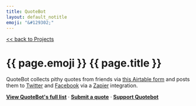 ```yaml
---
title: QuoteBot
layout: default_notitle
emoji: "&#129302;"
---
```


[<< back to Projects](/projects)
<h1>{{ page.emoji }} {{ page.title }}</h1>

QuoteBot collects pithy quotes from friends via [this Airtable form](/quotebot-submit.html "quote submission form") and posts them to [Twitter](https://twitter.com/squotebot) and [Facebook](https://www.facebook.com/squotebot/) via a [Zapier](https://zapier.com) integration.

[**View QuoteBot's full list**](/quotebot-list.html)<span> &middot; </span>[**Submit a quote**](/quotebot-submit.html "quote submission form")<span> &middot; </span>[**Support Quotebot**](https://buymeacoff.ee/scottscharl)

<a class="twitter-timeline"
      href="https://twitter.com/squotebot"
      data-tweet-limit="3">
<script async src="//platform.twitter.com/widgets.js" charset="utf-8"></script>
<script data-name="BMC-Widget" src="https://cdnjs.buymeacoffee.com/1.0.0/widget.prod.min.js" data-id="scottscharl" data-description="Thanks for your support." data-message="Support QuoteBot!" data-color="#5F7FFF" data-position="" data-x_margin="18" data-y_margin="18"></script>
